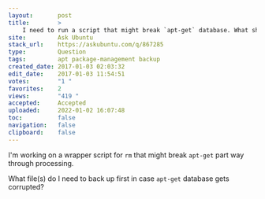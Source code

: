 ```yaml
---
layout:       post
title:        >
    I need to run a script that might break `apt-get` database. What should I backup?
site:         Ask Ubuntu
stack_url:    https://askubuntu.com/q/867285
type:         Question
tags:         apt package-management backup
created_date: 2017-01-03 02:03:32
edit_date:    2017-01-03 11:54:51
votes:        "1 "
favorites:    2
views:        "419 "
accepted:     Accepted
uploaded:     2022-01-02 16:07:48
toc:          false
navigation:   false
clipboard:    false
---
```


I'm working on a wrapper script for `rm` that might break `apt-get` part way through processing.

What file(s) do I need to back up first in case `apt-get` database gets corrupted?
